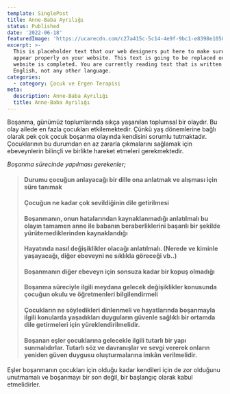 ```yaml
---
template: SinglePost
title: Anne-Baba Ayrılığı
status: Published
date: '2022-06-18'
featuredImage: 'https://ucarecdn.com/c27a415c-5c14-4e9f-9bc1-e8398e1050c3/'
excerpt: >-
  This is placeholder text that our web designers put here to make sure words
  appear properly on your website. This text is going to be replaced once the
  website is completed. You are currently reading text that is written in
  English, not any other language.
categories:
  - category: Çocuk ve Ergen Terapisi
meta:
  description: Anne-Baba Ayrılığı
  title: Anne-Baba Ayrılığı
---
```


Boşanma, günümüz toplumlarında sıkça yaşanılan toplumsal bir olaydır. Bu olay ailede en fazla çocukları etkilemektedir. Çünkü yaş dönemlerine bağlı olarak pek çok çocuk boşanma olayında kendisini sorumlu tutmaktadır. Çocuklarının bu durumdan en az zararla çıkmalarını sağlamak için ebeveynlerin bilinçli ve birlikte hareket etmeleri gerekmektedir.

*Boşanma sürecinde yapılması gerekenler;*

> #### Durumu çocuğun anlayacağı bir dille ona anlatmak ve alışması için süre tanımak
> #### Çocuğun ne kadar çok sevildiğinin dile getirilmesi
> #### Boşanmanın, onun hatalarından kaynaklanmadığı anlatılmalı bu olayın tamamen anne ile babanın beraberliklerini başarılı bir şekilde yürütemediklerinden kaynaklandığı
> #### Hayatında nasıl değişiklikler olacağı anlatılmalı. (Nerede ve kiminle yaşayacağı, diğer ebeveyni ne sıklıkla göreceği vb..)
> #### Boşanmanın diğer ebeveyn için sonsuza kadar bir kopuş olmadığı 
> #### Boşanma süreciyle ilgili meydana gelecek değişiklikler konusunda çocuğun okulu ve öğretmenleri bilgilendirmeli
> #### Çocukların ne söyledikleri dinlenmeli ve hayatlarında boşanmayla ilgili konularda yaşadıkları duyguların güvenle sağlıklı bir ortamda dile getirmeleri için yüreklendirilmelidir.
> #### Boşanan eşler çocuklarına gelecekle ilgili tutarlı bir yapı sunmalıdırlar. Tutarlı söz ve davranışlar ve sevgi vererek onların yeniden güven duygusu oluşturmalarına imkân verilmelidir. 

Eşler boşanmanın çocukları için olduğu kadar kendileri için de zor olduğunu unutmamalı ve boşanmayı bir son değil, bir başlangıç olarak kabul etmelidirler.